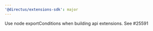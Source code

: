 ```yaml
---
'@directus/extensions-sdk': major
---
```


Use node exportConditions when building api extensions. See #25591
